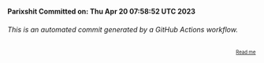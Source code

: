 **Parixshit Committed on: Thu Apr 20 07:58:52 UTC 2023** <!-- 9d6c51f3-7b4e-48ce-97f9-4e70bbaa2ef9 -->

###### This is an automated commit generated by a GitHub Actions workflow.

<div align="right"><sub><sup><a href="https://github.com/Parixshit/AutoCommit.git">Read me</a></sup></sub></div>
